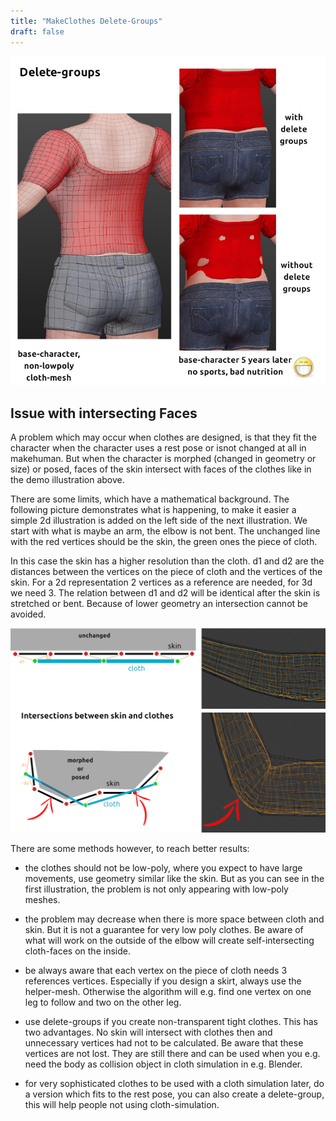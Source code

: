 ```yaml
---
title: "MakeClothes Delete-Groups"
draft: false
---
```




![Mc2_intersections_issue.jpg](Mc2_intersections_issue.jpg)




## Issue with intersecting Faces


A problem which may occur when clothes are designed, is that they fit the character when the character uses a rest pose or isnot changed at all in makehuman. But when the character is morphed (changed in geometry or size) or posed, faces of the skin intersect with faces of the clothes like in the demo illustration above.

There are some limits, which have a mathematical background. The following picture demonstrates what is happening, to make it easier a simple 2d illustration is added on the left side of the next illustration. We start with what is maybe an arm, the elbow is not bent. The unchanged line with the red vertices should be the skin, the green ones the piece of cloth.

In this case the skin has a higher resolution than the cloth. d1 and d2 are the distances between the vertices on the piece of cloth and the vertices of the skin. For a 2d representation 2 vertices as a reference are needed, for 3d we need 3. The relation between d1 and d2 will be identical after the skin is stretched or bent. Because of lower geometry an intersection cannot be avoided.





![Mc2_intersections.png](Mc2_intersections.png)





There are some methods however, to reach better results:

* the clothes should not be low-poly, where you expect to have large movements, use geometry similar like the skin. But as you can see in the first illustration, the problem is not only appearing with low-poly meshes.

* the problem may decrease when there is more space between cloth and skin. But it is not a guarantee for very low poly clothes. Be aware of what will work on the outside of the elbow will create self-intersecting cloth-faces on the inside.

* be always aware that each vertex on the piece of cloth needs 3 references vertices. Especially if you design a skirt, always use the helper-mesh. Otherwise the algorithm will e.g. find one vertex on one leg to follow and two on the other leg.

* use delete-groups if you create non-transparent tight clothes. This has two advantages. No skin will intersect with clothes then and unnecessary vertices had not to be calculated. Be aware that these vertices are not lost. They are still there and can be used when you e.g. need the body as collision object in cloth simulation in e.g. Blender.

* for very sophisticated clothes to be used with a cloth simulation later, do a version which fits to the rest pose, you can also create a delete-group, this will help people not using cloth-simulation.